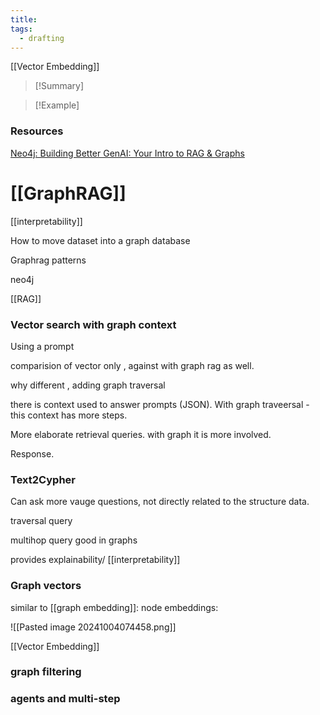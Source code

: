 ```yaml
---
title: 
tags:
  - drafting
---
```

[[Vector Embedding]]

>[!Summary]
>

>[!Example]


### Resources

[Neo4j: Building Better GenAI: Your Intro to RAG & Graphs](https://www.youtube.com/watch?v=OuyTENdRcNs)

# [[GraphRAG]]

[[interpretability]]

How to move dataset into a graph database

 Graphrag patterns

neo4j

[[RAG]]

### Vector search with graph context

Using a prompt

comparision of vector only , against with graph rag as well.

why different , adding graph traversal

there is context used to answer prompts (JSON). With graph traveersal - this context has more steps.

More elaborate retrieval queries.  with graph it is more involved.

Response.
### Text2Cypher

Can ask more vauge questions, not directly related to the structure data.

traversal query

multihop query good in graphs

provides explainability/ [[interpretability]]

### Graph vectors

similar to [[graph embedding]]: node embeddings: 

![[Pasted image 20241004074458.png]]

[[Vector Embedding]]

 


### graph filtering


### agents and multi-step



